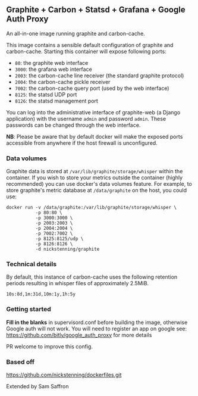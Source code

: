 ## Graphite + Carbon + Statsd + Grafana + Google Auth Proxy

An all-in-one image running graphite and carbon-cache.

This image contains a sensible default configuration of graphite and
carbon-cache. Starting this container will expose following ports:

- `80`: the graphite web interface
- `3000`: the grafana web interface
- `2003`: the carbon-cache line receiver (the standard graphite protocol)
- `2004`: the carbon-cache pickle receiver
- `7002`: the carbon-cache query port (used by the web interface)
- `8125`: the statsd UDP port
- `8126`: the statsd management port


You can log into the administrative interface of graphite-web (a Django
application) with the username `admin` and password `admin`. These passwords can
be changed through the web interface.

**NB**: Please be aware that by default docker will make the exposed ports
accessible from anywhere if the host firewall is unconfigured.

### Data volumes

Graphite data is stored at `/var/lib/graphite/storage/whisper` within the
container. If you wish to store your metrics outside the container (highly
recommended) you can use docker's data volumes feature. For example, to store
graphite's metric database at `/data/graphite` on the host, you could use:

    docker run -v /data/graphite:/var/lib/graphite/storage/whisper \
               -p 80:80 \
               -p 3000:3000 \
               -p 2003:2003 \
               -p 2004:2004 \
               -p 7002:7002 \
               -p 8125:8125/udp \
               -p 8126:8126 \
               -d nickstenning/graphite

### Technical details

By default, this instance of carbon-cache uses the following retention periods
resulting in whisper files of approximately 2.5MiB.

    10s:8d,1m:31d,10m:1y,1h:5y
    
    
### Getting started

**Fill in the blanks** in supervisord.conf before building the image, otherwise Google auth will not work. You will need to register an app on google see: https://github.com/bitly/google_auth_proxy for more details

PR welcome to improve this config. 


### Based off

https://github.com/nickstenning/dockerfiles.git

Extended by Sam Saffron
